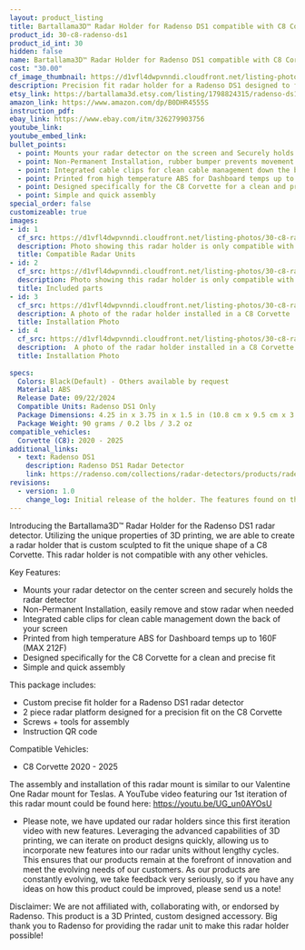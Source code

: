 ```yaml
---
layout: product_listing
title: Bartallama3D™ Radar Holder for Radenso DS1 compatible with C8 Corvette
product_id: 30-c8-radenso-ds1
product_id_int: 30
hidden: false
name: Bartallama3D™ Radar Holder for Radenso DS1 compatible with C8 Corvette
cost: "30.00"
cf_image_thumbnail: https://d1vfl4dwpvnndi.cloudfront.net/listing-photos/30-c8-radenso-ds1/1.jpg
description: Precision fit radar holder for a Radenso DS1 designed to fit the C8 Corvette
etsy_link: https://bartallama3d.etsy.com/listing/1798824315/radenso-ds1-corvette-c8-radar-holder-by
amazon_link: https://www.amazon.com/dp/B0DHR4555S
instruction_pdf:
ebay_link: https://www.ebay.com/itm/326279903756
youtube_link: 
youtube_embed_link:
bullet_points:
  - point: Mounts your radar detector on the screen and Securely holds the radar detector
  - point: Non-Permanent Installation, rubber bumper prevents movement and enables easy removal for storage
  - point: Integrated cable clips for clean cable management down the back of your screen
  - point: Printed from high temperature ABS for Dashboard temps up to 160F (MAX 212F)
  - point: Designed specifically for the C8 Corvette for a clean and precise fit
  - point: Simple and quick assembly
special_order: false
customizeable: true
images:
- id: 1
  cf_src: https://d1vfl4dwpvnndi.cloudfront.net/listing-photos/30-c8-radenso-ds1/21.jpg
  description: Photo showing this radar holder is only compatible with the Radenso DS1 Radar
  title: Compatible Radar Units
- id: 2
  cf_src: https://d1vfl4dwpvnndi.cloudfront.net/listing-photos/30-c8-radenso-ds1/22.jpg
  description: Photo showing this radar holder is only compatible with the C8 Corvette
  title: Included parts
- id: 3
  cf_src: https://d1vfl4dwpvnndi.cloudfront.net/listing-photos/30-c8-radenso-ds1/41.jpg
  description: A photo of the radar holder installed in a C8 Corvette
  title: Installation Photo
- id: 4
  cf_src: https://d1vfl4dwpvnndi.cloudfront.net/listing-photos/30-c8-radenso-ds1/42.jpg
  description:  A photo of the radar holder installed in a C8 Corvette
  title: Installation Photo
  
specs:
  Colors: Black(Default) - Others available by request 
  Material: ABS
  Release Date: 09/22/2024
  Compatible Units: Radenso DS1 Only
  Package Dimensions: 4.25 in x 3.75 in x 1.5 in (10.8 cm x 9.5 cm x 3.8cm) [HxWxD]
  Package Weight: 90 grams / 0.2 lbs / 3.2 oz
compatible_vehicles:
  Corvette (C8): 2020 - 2025
additional_links:
  - text: Radenso DS1
    description: Radenso DS1 Radar Detector
    link: https://radenso.com/collections/radar-detectors/products/radenso-ds1
revisions:
  - version: 1.0
    change_log: Initial release of the holder. The features found on this holder are derived from our Tesla Radar Holder which has undergone 3 iterations. 
---
```


Introducing the Bartallama3D™ Radar Holder for the Radenso DS1 radar detector. Utilizing the unique properties of 3D printing, we are able to create a radar holder that is custom sculpted to fit the unique shape of a C8 Corvette. This radar holder is not compatible with any other vehicles. 

Key Features:
- Mounts your radar detector on the center screen and securely holds the radar detector
- Non-Permanent Installation, easily remove and stow radar when needed
- Integrated cable clips for clean cable management down the back of your screen
- Printed from high temperature ABS for Dashboard temps up to 160F (MAX 212F)
- Designed specifically for the C8 Corvette for a clean and precise fit
- Simple and quick assembly

This package includes:
- Custom precise fit holder for a Radenso DS1 radar detector
- 2 piece radar platform designed for a precision fit on the C8 Corvette
- Screws + tools for assembly
- Instruction QR code

Compatible Vehicles:
- C8 Corvette 2020 - 2025

The assembly and installation of this radar mount is similar to our Valentine One Radar mount for Teslas. A YouTube video featuring our 1st iteration of this radar mount could be found here: https://youtu.be/UG_un0AYOsU

* Please note, we have updated our radar holders since this first iteration video with new features. Leveraging the advanced capabilities of 3D printing, we can iterate on product designs quickly, allowing us to incorporate new features into our radar units without lengthy cycles. This ensures that our products remain at the forefront of innovation and meet the evolving needs of our customers. As our products are constantly evolving, we take feedback very seriously, so if you have any ideas on how this product could be improved, please send us a note!

Disclaimer: We are not affiliated with, collaborating with, or endorsed by Radenso. This product is a 3D Printed, custom designed accessory. Big thank you to Radenso for providing the radar unit to make this radar holder possible! 